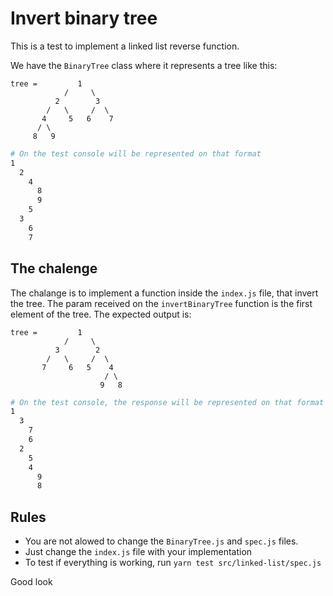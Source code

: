 # Invert binary tree

This is a test to implement a linked list reverse function.

We have the `BinaryTree` class where it represents a tree like this:
```
tree =         1
            /     \
          2        3
        /   \     /  \
       4     5   6    7
      / \
     8   9

```
```bash
# On the test console will be represented on that format
1
  2
    4
      8
      9
    5
  3
    6
    7
```

## The chalenge

The chalange is to implement a function inside the `index.js` file, that invert the tree.
The param received on the `invertBinaryTree` function is the first element of the tree.
The expected output is:
```
tree =         1
            /     \
          3        2
        /   \     /  \
       7     6   5    4
                     / \
                    9   8

```

```bash
# On the test console, the response will be represented on that format
1
  3
    7
    6
  2
    5
    4
      9
      8
```


## Rules

- You are not alowed to change the `BinaryTree.js` and `spec.js` files.
- Just change the `index.js` file with your implementation
- To test if everything is working, run `yarn test src/linked-list/spec.js`

Good look